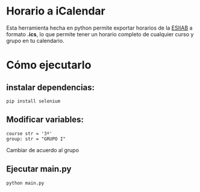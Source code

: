 # Horario a iCalendar

Esta herramienta hecha en python permite exportar horarios de la [ESIIAB](https://www.esiiab.uclm.es/grado/horarios.php?que=&curso=2024-25&submenu=2) a formato **.ics**, lo que permite tener un horario completo de cualquier curso y grupo en tu calendario.

# Cómo ejecutarlo

## instalar dependencias:
`pip install selenium`

## Modificar variables: 
```
course str = '3º'  
group: str = "GRUPO I" 
```  
Cambiar de acuerdo al grupo 

## Ejecutar main.py
`python main.py`
